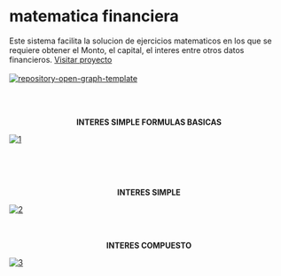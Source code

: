 # matematica financiera
Este sistema facilita la solucion de ejercicios matematicos en los que se requiere obtener el Monto, el capital, el interes entre otros datos financieros.
<a class="btn" href="https://matefinanciera.diegoteos.com/">Visitar proyecto</a>
<br><br>
<a href="https://ibb.co/y4GVNV3"><img src="https://i.ibb.co/nPZRwRW/repository-open-graph-template.png" alt="repository-open-graph-template" border="0"></a>

<br><br>
<center><strong>INTERES SIMPLE FORMULAS BASICAS</strong></center>

<a href="https://ibb.co/F06cJgW"><img src="https://i.ibb.co/vQ1fmZB/1.jpg" alt="1" border="0"></a>

<br><br><br>
<center><strong>INTERES SIMPLE</strong></center>

<a href="https://ibb.co/RCyFBzw"><img src="https://i.ibb.co/fCvgn4w/2.jpg" alt="2" border="0"></a>
<br><br><br>
<center><strong>INTERES COMPUESTO</strong></center>

<a href="https://ibb.co/vxJT3jw"><img src="https://i.ibb.co/jvLQyr6/3.jpg" alt="3" border="0"></a>
